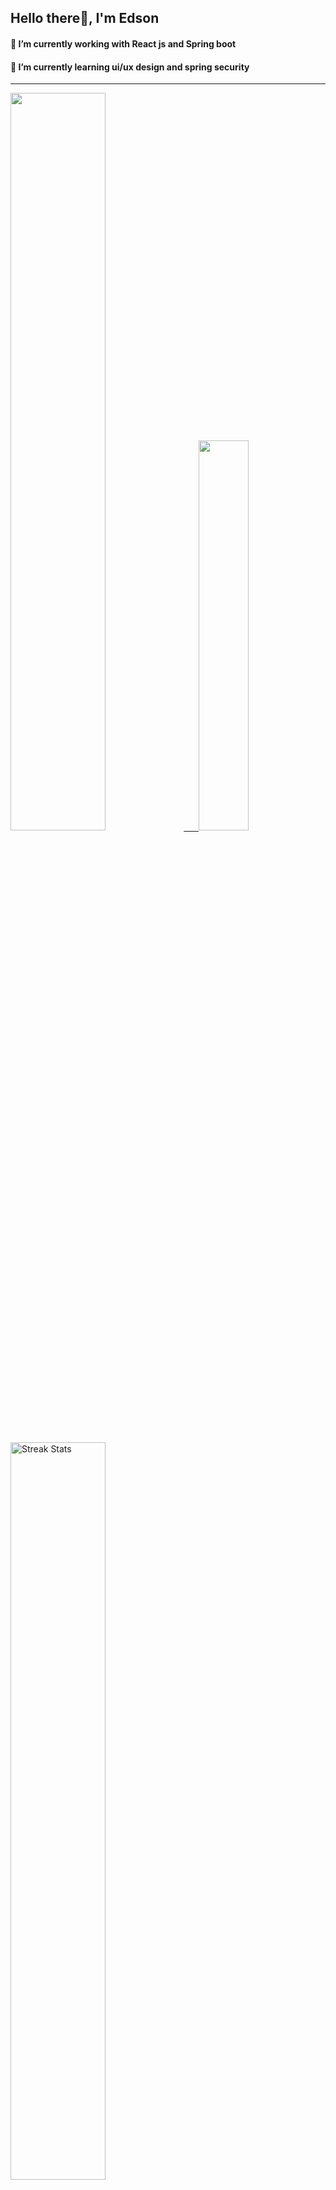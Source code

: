 
## Hello there👋, I'm Edson 

#### 🔭 I’m currently working with React js and Spring boot 
#### 🌱 I’m currently learning ui/ux design and spring security
---
    
  

 <p align="left">
  <a href="https://github.com/EdsonNhancale">
  <img width=55% src="https://github-readme-stats.vercel.app/api?username=EdsonNhancale&show_icons=true&theme=dracula&include_all_commits=true&count_private=true"/>&nbsp;&nbsp;&nbsp;&nbsp;&nbsp;
  <img  width=40% src="https://github-readme-stats.vercel.app/api/top-langs/?username=EdsonNhancale&layout=compact&langs_count=7&theme=dracula"/>
</p>

  <p align="left">
    <a href="https://github.com/EdsonNhancale"><img width=55% alt="Streak Stats" src="https://github-readme-streak-stats.herokuapp.com/?user=EdsonNhancale&theme=dracula"/></a>
   </p>

 
 <!--START_SECTION:waka-->

```text
From: 16 November 2022 - To: 29 May 2023

Total Time: 392 hrs 34 mins

JavaScript        332 hrs 4 mins  █████████████████████░░░░   84.59 %
Dart              14 hrs 6 mins   █░░░░░░░░░░░░░░░░░░░░░░░░   03.59 %
Other             6 hrs 54 mins   ▒░░░░░░░░░░░░░░░░░░░░░░░░   01.76 %
JSON              6 hrs 49 mins   ▒░░░░░░░░░░░░░░░░░░░░░░░░   01.74 %
Java              6 hrs 49 mins   ▒░░░░░░░░░░░░░░░░░░░░░░░░   01.74 %
```

<!--END_SECTION:waka-->

<div> 
  <a href="www.linkedin.com/in/edson-nhancale-7849781a6" target="_blank"><img src="https://img.shields.io/badge/-LinkedIn-%230077B5?style=for-the-badge&logo=linkedin&logoColor=white" target="_blank"></a> 

</div>

